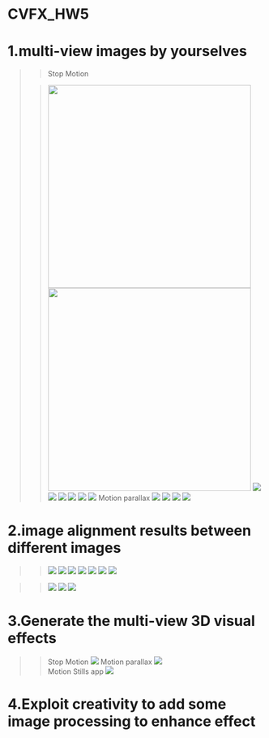 # CVFX_HW5
  # 1.multi-view images by yourselves
  >> Stop Motion
  >
  >> <img width="400" src="G1.jpg"/>  <img width="400" src="G2.jpg"/>
  >> <img src="G3.jpg"/>  <img src="G4.jpg"/>
  >> <img src="G5.jpg"/>  <img src="G6.jpg"/>
  >> <img src="G7.jpg"/>  <img src="G8.jpg"/>
  >> Motion parallax
  >> <img src="GGG1.jpg"/>  <img src="GGG2.jpg"/>
  >> <img src="GGG3.jpg"/>  <img src="GGG4.jpg"/>
  # 2.image alignment results between different images
  >> <img src="tryout.jpg"/>  <img src="tryout1.jpg"/>
  >> <img src="tryout2.jpg"/>  <img src="tryout3.jpg"/>
  >> <img src="tryout4.jpg"/>  <img src="tryout5.jpg"/>
  >> <img src="tryout6.jpg"/>

  >> <img src="tryGGG1.jpg"/>
  >> <img src="tryGGG2.jpg"/>
  >> <img src="tryGGG3.jpg"/>




  # 3.Generate the multi-view 3D visual effects
  >> Stop Motion
  >> <img src="BAD3.gif"/>
  >> Motion parallax
  >> <img src="GGG1.gif"/>                                 
  >>Motion Stills app
  >> <img src="export.gif"/>
  
  
  
  
  
  
  # 4.Exploit creativity to add some image processing to enhance effect 
